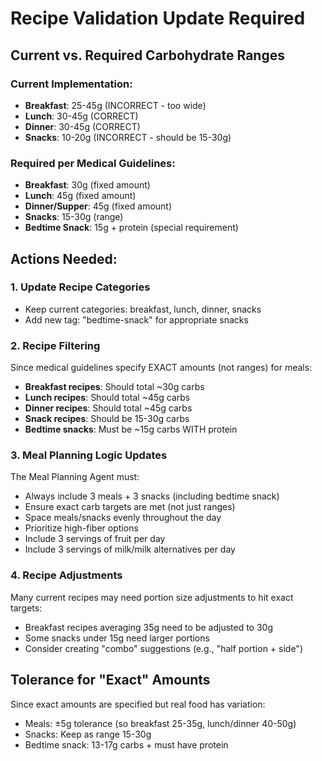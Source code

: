 # Recipe Validation Update Required

## Current vs. Required Carbohydrate Ranges

### Current Implementation:
- **Breakfast**: 25-45g (INCORRECT - too wide)
- **Lunch**: 30-45g (CORRECT)
- **Dinner**: 30-45g (CORRECT) 
- **Snacks**: 10-20g (INCORRECT - should be 15-30g)

### Required per Medical Guidelines:
- **Breakfast**: 30g (fixed amount)
- **Lunch**: 45g (fixed amount)
- **Dinner/Supper**: 45g (fixed amount)
- **Snacks**: 15-30g (range)
- **Bedtime Snack**: 15g + protein (special requirement)

## Actions Needed:

### 1. Update Recipe Categories
- Keep current categories: breakfast, lunch, dinner, snacks
- Add new tag: "bedtime-snack" for appropriate snacks

### 2. Recipe Filtering
Since medical guidelines specify EXACT amounts (not ranges) for meals:
- **Breakfast recipes**: Should total ~30g carbs
- **Lunch recipes**: Should total ~45g carbs  
- **Dinner recipes**: Should total ~45g carbs
- **Snack recipes**: Should be 15-30g carbs
- **Bedtime snacks**: Must be ~15g carbs WITH protein

### 3. Meal Planning Logic Updates
The Meal Planning Agent must:
- Always include 3 meals + 3 snacks (including bedtime snack)
- Ensure exact carb targets are met (not just ranges)
- Space meals/snacks evenly throughout the day
- Prioritize high-fiber options
- Include 3 servings of fruit per day
- Include 3 servings of milk/milk alternatives per day

### 4. Recipe Adjustments
Many current recipes may need portion size adjustments to hit exact targets:
- Breakfast recipes averaging 35g need to be adjusted to 30g
- Some snacks under 15g need larger portions
- Consider creating "combo" suggestions (e.g., "half portion + side")

## Tolerance for "Exact" Amounts
Since exact amounts are specified but real food has variation:
- Meals: ±5g tolerance (so breakfast 25-35g, lunch/dinner 40-50g)
- Snacks: Keep as range 15-30g
- Bedtime snack: 13-17g carbs + must have protein